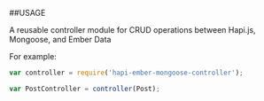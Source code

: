 ##USAGE

A reusable controller module for CRUD operations between Hapi.js, Mongoose, and Ember Data

For example:

```javascript
var controller = require('hapi-ember-mongoose-controller');

var PostController = controller(Post);

```
